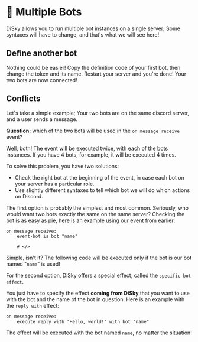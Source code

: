 # 🤖 Multiple Bots

DiSky allows you to run multiple bot instances on a single server; Some syntaxes will have to change, and that's what we will see here!

## Define another bot

Nothing could be easier! Copy the definition code of your first bot, then change the token and its name. Restart your server and you're done! Your two bots are now connected!

## Conflicts

Let's take a simple example; Your two bots are on the same discord server, and a user sends a message.&#x20;

**Question:** which of the two bots will be used in the `on message receive` event?

Well, both! The event will be executed twice, with each of the bots instances. If you have 4 bots, for example, it will be executed 4 times.

To solve this problem, you have two solutions:

* Check the right bot at the beginning of the event, in case each bot on your server has a particular role.
* Use slightly different syntaxes to tell which bot we will do which actions on Discord.

The first option is probably the simplest and most common. Seriously, who would want two bots exactly the same on the same server? Checking the bot is as easy as pie, here is an example using our event from earlier:

```applescript
on message receive:
    event-bot is bot "name"
    
    # </>
```

Simple, isn't it? The following code will be executed only if the bot is our bot named "`name`" is used!

For the second option, DiSky offers a special effect, called the `specific bot effect`.

You just have to specify the effect **coming from DiSky** that you want to use with the bot and the name of the bot in question. Here is an example with the `reply with` effect:

```
on message receive:
    execute reply with "Hello, world!" with bot "name"
```

The effect will be executed with the bot named `name`, no matter the situation!
